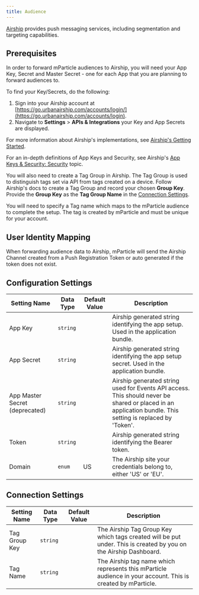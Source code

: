```yaml
---
title: Audience
---
```


[Airship](https://www.airship.com/) provides push messaging services, including segmentation and targeting capabilities.

## Prerequisites 

In order to forward mParticle audiences to Airship, you will need your App Key, Secret and Master Secret - one for each App that you are planning to forward audiences to.

To find your Key/Secrets, do the following:
1. Sign into your Airship account at [https://go.urbanairship.com/accounts/login/](https://go.urbanairship.com/accounts/login). 
2. Navigate to **Settings** > **APIs & Integrations** your Key and App Secrets are displayed.

For more information about Airship's implementations, see [Airship's Getting Started](https://docs.airship.com/platform/ios/getting-started/).

<!--

<div style='position: relative; display: flex; align-items: flex-start; justify-content: space-between;'>
<img src='/images/urban-API-1.png' style='width: 25%' />
<img src='/images/urban-API-2.png' style='width: 73%' />
</div>

![](/images/airship-Settings-Menu-052019.png)

![](/images/airship-API-Keys-Secret-052019.png)
-->
For an in-depth definitions of App Keys and Security, see Airship's [App Keys & Security: Security](https://docs.airship.com/reference/security/app-keys-secrets/) topic.

You will also need to create a Tag Group in Airship. The Tag Group is used to distinguish tags set via API from tags created on a device. Follow Airship's docs to create a Tag Group and record your chosen **Group Key**. Provide the **Group Key** as the **Tag Group Name** in the [Connection Settings](#connection-settings). 

You will need to specify a Tag name which maps to the mParticle audience to complete the setup. The tag is created by mParticle and must be unique for your account.

## User Identity Mapping

When forwarding audience data to Airship, mParticle will send the Airship Channel created from a Push Registration Token or auto generated if the token does not exist.

## Configuration Settings

Setting Name | Data Type | Default Value | Description  
|---|---|---|---
App Key | `string` | | Airship generated string identifying the app setup. Used in the application bundle.
App Secret |`string` | | Airship generated string identifying the app setup secret. Used in the application bundle.
App Master Secret (deprecated) | `string` | | Airship generated string used for Events API access. This should never be shared or placed in an application bundle. This setting is replaced by 'Token'.
Token | `string` | | Airship generated string identifying the Bearer token.
Domain | `enum` | US | The Airship site your credentials belong to, either 'US' or 'EU'.

## Connection Settings

Setting Name | Data Type | Default Value | Description  
|---|---|---|---
Tag Group Key | `string` | | The Airship Tag Group Key which tags created will be put under. This is created by you on the Airship Dashboard.
Tag Name | `string` | | The Airship tag name which represents this mParticle audience in your account. This is created by mParticle.
